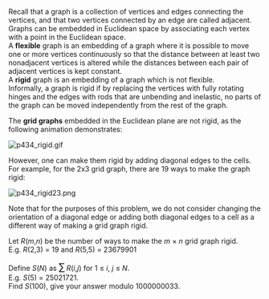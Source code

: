 <p>Recall that a graph is a collection of vertices and edges connecting the vertices, and that two vertices connected by an edge are called adjacent.<br />
Graphs can be embedded in Euclidean space by associating each vertex with a point in the Euclidean space.<br />
A <strong>flexible</strong> graph is an embedding of a graph where it is possible to move one or more vertices continuously so that the distance between at least two nonadjacent vertices is altered while the distances between each pair of adjacent vertices is kept constant.<br />
A <strong>rigid</strong> graph is an embedding of a graph which is not flexible.<br />
Informally, a graph is rigid if by replacing the vertices with fully rotating hinges and the edges with rods that are unbending and inelastic, no parts of the graph can be moved independently from the rest of the graph.
</p>
<p>The <strong>grid graphs</strong> embedded in the Euclidean plane are not rigid, as the following animation demonstrates:</p>
<div class="center"><img src="project/images/p434_rigid.gif" class="dark_img" alt="p434_rigid.gif" /></div>
<p>However, one can make them rigid by adding diagonal edges to the cells. For example, for the 2x3 grid graph, there are 19 ways to make the graph rigid:</p>
<div class="center"><img src="project/images/p434_rigid23.png" class="dark_img" alt="p434_rigid23.png" /></div>
<p>Note that for the purposes of this problem, we do not consider changing the orientation of a diagonal edge or adding both diagonal edges to a cell as a different way of making a grid graph rigid.
</p>
<p>Let <var>R</var>(<var>m</var>,<var>n</var>) be the number of ways to make the <var>m</var> × <var>n</var> grid graph rigid. <br />
E.g. <var>R</var>(2,3) = 19 and <var>R</var>(5,5) = 23679901
</p>
<p>Define <var>S</var>(<var>N</var>) as <span style="font-size:larger;"><span style="font-size:larger;">∑</span></span> <var>R</var>(<var>i</var>,<var>j</var>) for 1 ≤ <var>i</var>, <var>j</var> ≤ <var>N</var>.<br />
E.g. <var>S</var>(5) = 25021721.<br />
Find <var>S</var>(100), give your answer modulo 1000000033.
</p>
